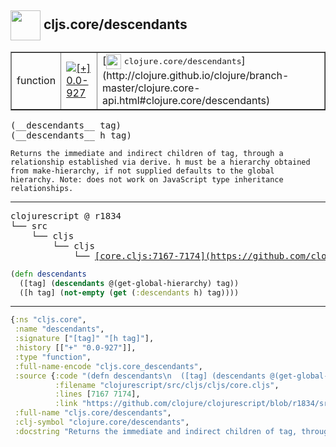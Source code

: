 ## <img width="48px" valign="middle" src="http://i.imgur.com/Hi20huC.png"> cljs.core/descendants

 <table border="1">
<tr>
<td>function</td>
<td><a href="https://github.com/cljsinfo/api-refs/tree/0.0-927"><img valign="middle" alt="[+] 0.0-927" src="https://img.shields.io/badge/+-0.0--927-lightgrey.svg"></a> </td>
<td>
[<img height="24px" valign="middle" src="http://i.imgur.com/1GjPKvB.png"> <samp>clojure.core/descendants</samp>](http://clojure.github.io/clojure/branch-master/clojure.core-api.html#clojure.core/descendants)
</td>
</tr>
</table>

 <samp>
(__descendants__ tag)<br>
(__descendants__ h tag)<br>
</samp>

```
Returns the immediate and indirect children of tag, through a
relationship established via derive. h must be a hierarchy obtained
from make-hierarchy, if not supplied defaults to the global
hierarchy. Note: does not work on JavaScript type inheritance
relationships.
```

---

 <pre>
clojurescript @ r1834
└── src
    └── cljs
        └── cljs
            └── <ins>[core.cljs:7167-7174](https://github.com/clojure/clojurescript/blob/r1834/src/cljs/cljs/core.cljs#L7167-L7174)</ins>
</pre>

```clj
(defn descendants
  ([tag] (descendants @(get-global-hierarchy) tag))
  ([h tag] (not-empty (get (:descendants h) tag))))
```


---

```clj
{:ns "cljs.core",
 :name "descendants",
 :signature ["[tag]" "[h tag]"],
 :history [["+" "0.0-927"]],
 :type "function",
 :full-name-encode "cljs.core_descendants",
 :source {:code "(defn descendants\n  ([tag] (descendants @(get-global-hierarchy) tag))\n  ([h tag] (not-empty (get (:descendants h) tag))))",
          :filename "clojurescript/src/cljs/cljs/core.cljs",
          :lines [7167 7174],
          :link "https://github.com/clojure/clojurescript/blob/r1834/src/cljs/cljs/core.cljs#L7167-L7174"},
 :full-name "cljs.core/descendants",
 :clj-symbol "clojure.core/descendants",
 :docstring "Returns the immediate and indirect children of tag, through a\nrelationship established via derive. h must be a hierarchy obtained\nfrom make-hierarchy, if not supplied defaults to the global\nhierarchy. Note: does not work on JavaScript type inheritance\nrelationships."}

```
